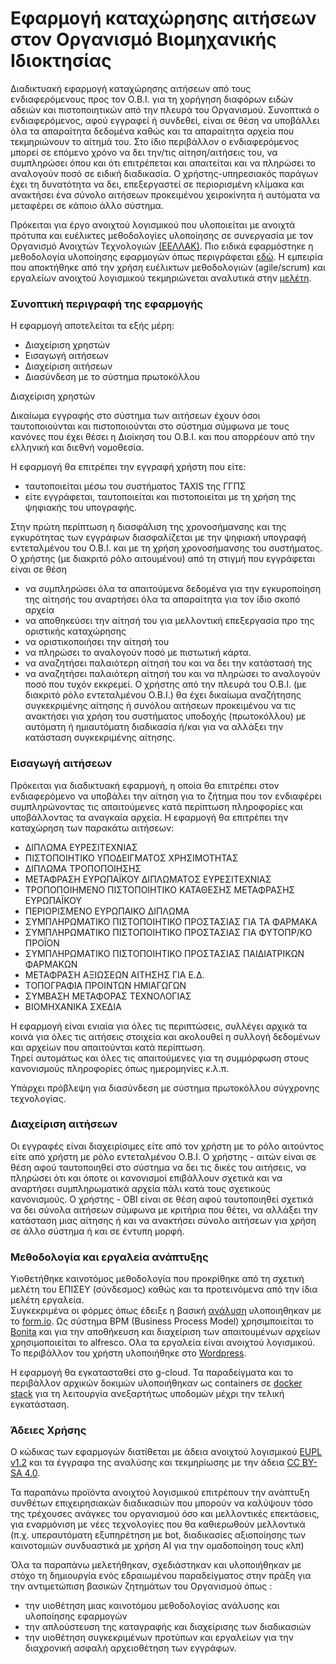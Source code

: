 # Εφαρμογή καταχώρησης αιτήσεων στον Οργανισμό Βιομηχανικής Ιδιοκτησίας

Διαδικτυακή εφαρμογή καταχώρησης αιτήσεων από τους ενδιαφερόμενους προς τον Ο.Β.Ι. για τη χορήγηση διαφόρων ειδών αδειών και πιστοποιητικών από την πλευρά του Οργανισμού. 
Συνοπτικά ο ενδιαφερόμενος,  αφού εγγραφεί ή συνδεθεί, είναι σε θέση να υποβάλλει όλα τα απαραίτητα δεδομένα καθώς και τα απαραίτητα αρχεία που τεκμηριώνουν το αίτημά του.
Στο ίδιο περιβάλλον ο ενδιαφερόμενος μπορεί σε επόμενο χρόνο να δει την/τις αίτηση/αιτήσεις του, να συμπληρώσει όπου και ότι επιτρέπεται και απαιτείται και να πληρώσει το αναλογούν ποσό σε ειδική διαδικασία.
Ο χρήστης-υπηρεσιακός παράγων έχει τη δυνατότητα να δει, επεξεργαστεί σε περιορισμένη κλίμακα και ανακτήσει ένα σύνολο αιτήσεων προκειμένου χειροκίνητα ή αυτόματα να μεταφέρει σε κάποιο άλλο σύστημα.

Πρόκειται για  έργο ανοιχτού λογισμικού που υλοποιείται με ανοιχτά πρότυπα και ευέλικτες μεθοδολογίες υλοποίησης σε συνεργασία με τον Οργανισμό Ανοιχτών  Τεχνολογιών [(ΕΕΛΛΑΚ)](https://eellak.ellak.gr/).  Πιο ειδικά εφαρμόστηκε η μεθοδολογία υλοποίησης εφαρμογών όπως περιγράφεται [εδώ](https://github.com/OBI-GRIPO/obi-prototype/wiki/%CE%A0%CE%B5%CF%81%CE%AF%CE%BB%CE%B7%CF%88%CE%B7).  Η εμπειρία που αποκτήθηκε από την χρήση  ευέλικτων μεθοδολογιών (agile/scrum) και εργαλείων ανοιχτού λογισμικού τεκμηριώνεται αναλυτικά στην [μελέτη](https://ellak.gr/wiki/index.php?title=%CE%A3%CF%87%CE%B5%CE%B4%CE%B9%CE%B1%CF%83%CE%BC%CF%8C%CF%82_%CE%BA%CE%B1%CE%B9_%CF%85%CE%BB%CE%BF%CF%80%CE%BF%CE%AF%CE%B7%CF%83%CE%B7_%CE%AD%CF%81%CE%B3%CF%89%CE%BD_%CF%80%CE%BB%CE%B7%CF%81%CE%BF%CF%86%CE%BF%CF%81%CE%B9%CE%BA%CE%AE%CF%82_%CE%BC%CE%B5_%CE%B5%CF%85%CE%AD%CE%BB%CE%B9%CE%BA%CF%84%CE%B5%CF%82_%CE%BC%CE%B5%CE%B8%CE%BF%CE%B4%CE%BF%CE%BB%CE%BF%CE%B3%CE%AF%CE%B5%CF%82_%CE%BA%CE%B1%CE%B9_%CE%B1%CE%BD%CE%BF%CE%B9%CF%87%CF%84%CF%8C_%CE%BB%CE%BF%CE%B3%CE%B9%CF%83%CE%BC%CE%B9%CE%BA%CF%8C).

### Συνοπτική περιγραφή της εφαρμογής

Η εφαρμογή αποτελείται τα εξής μέρη:

* Διαχείριση χρηστών
* Εισαγωγή αιτήσεων
* Διαχείριση αιτήσεων
* Διασύνδεση με το σύστημα πρωτοκόλλου 


Διαχείριση χρηστών 

Δικαίωμα εγγραφής στο σύστημα των αιτήσεων έχουν όσοι ταυτοποιούνται και πιστοποιούνται στο σύστημα σύμφωνα με τους κανόνες που έχει θέσει η Διοίκηση του Ο.Β.Ι. και που απορρέουν από την ελληνική και διεθνή νομοθεσία.  

Η εφαρμογή θα επιτρέπει την εγγραφή χρήστη που είτε: 

* ταυτοποιείται μέσω του συστήματος TAXIS της ΓΓΠΣ 
* είτε εγγράφεται, ταυτοποιείται και πιστοποιείται με τη χρήση της ψηφιακής του υπογραφής.

Στην πρώτη περίπτωση η διασφάλιση της χρονοσήμανσης και της εγκυρότητας των εγγράφων διασφαλίζεται με την ψηφιακή υπογραφή εντεταλμένου του Ο.Β.Ι. και με τη χρήση χρονοσήμανσης του συστήματος.
Ο χρήστης (με διακριτό ρόλο αιτουμένου) από τη στιγμή που εγγράφεται είναι σε θέση 
- να συμπληρώσει όλα τα απαιτούμενα δεδομένα για την εγκυροποίηση της αίτησής του αναρτήσει όλα τα απαραίτητα για τον ίδιο σκοπό αρχεία
- να αποθηκεύσει την αίτησή του για μελλοντική επεξεργασία προ της οριστικής καταχώρησης 
- να οριστικοποιήσει την αίτησή του 
- να πληρώσει το αναλογούν ποσό με πιστωτική κάρτα.
- να αναζητήσει παλαιότερη αίτησή του και να δει την κατάστασή της 
- να αναζητήσει παλαιότερη αίτησή του και να πληρώσει το αναλογούν ποσό που τυχόν εκκρεμεί.
Ο χρήστης από την πλευρά του Ο.Β.Ι. (με διακριτό ρόλο εντεταλμένου Ο.Β.Ι.) θα έχει δικαίωμα αναζήτησης συγκεκριμένης αίτησης ή συνόλου αιτήσεων προκειμένου να τις ανακτήσει για χρήση του συστήματος υποδοχής (πρωτοκόλλου) με αυτόματη ή ημιαυτόματη διαδικασία ή/και για  να αλλάξει την κατάσταση συγκεκριμένης αίτησης.

### Εισαγωγή αιτήσεων

Πρόκειται για διαδικτυακή εφαρμογή, η οποία θα επιτρέπει στον ενδιαφερόμενο να υποβάλει την αίτηση για το ζήτημα που τον ενδιαφέρει συμπληρώνοντας τις απαιτούμενες κατά περίπτωση πληροφορίες και υποβάλλοντας τα αναγκαία αρχεία.    Η εφαρμογή θα επιτρέπει την καταχώρηση των παρακάτω αιτήσεων:

- ΔΙΠΛΩΜΑ ΕΥΡΕΣΙΤΕΧΝΙΑΣ 
- ΠΙΣΤΟΠΟΙΗΤΙΚΟ ΥΠΟΔΕΙΓΜΑΤΟΣ ΧΡΗΣΙΜΟΤΗΤΑΣ 
- ΔΙΠΛΩΜΑ ΤΡΟΠΟΠΟΙΗΣΗΣ 
- ΜΕΤΑΦΡΑΣΗ ΕΥΡΩΠΑΪΚΟΥ ΔΙΠΛΩΜΑΤΟΣ ΕΥΡΕΣΙΤΕΧΝΙΑΣ 
- ΤΡΟΠΟΠΟΙΗΜΕΝΟ ΠΙΣΤΟΠΟΙΗΤΙΚΟ ΚΑΤΑΘΕΣΗΣ ΜΕΤΑΦΡΑΣΗΣ ΕΥΡΩΠΑΪΚΟΥ 
- ΠΕΡΙΟΡΙΣΜΕΝΟ ΕΥΡΩΠΑΙΚΟ ΔΙΠΛΩΜΑ  
- ΣΥΜΠΛΗΡΩΜΑΤΙΚΟ ΠΙΣΤΟΠΟΙΗΤΙΚΟ ΠΡΟΣΤΑΣΙΑΣ ΓΙΑ ΤΑ ΦΑΡΜΑΚΑ 
- ΣΥΜΠΛΗΡΩΜΑΤΙΚΟ ΠΙΣΤΟΠΟΙΗΤΙΚΟ ΠΡΟΣΤΑΣΙΑΣ ΓΙΑ ΦΥΤΟΠΡ/ΚΟ ΠΡΟΪΟΝ 
- ΣΥΜΠΛΗΡΩΜΑΤΙΚΟ ΠΙΣΤΟΠΟΙΗΤΙΚΟ ΠΡΟΣΤΑΣΙΑΣ ΠΑΙΔΙΑΤΡΙΚΩΝ ΦΑΡΜΑΚΩΝ 
- ΜΕΤΑΦΡΑΣΗ ΑΞΙΩΣΕΩΝ ΑΙΤΗΣΗΣ ΓΙΑ Ε.Δ.  
- ΤΟΠΟΓΡΑΦΙΑ ΠΡΟΙΝΤΩΝ ΗΜΙΑΓΩΓΩΝ  
- ΣΥΜΒΑΣΗ ΜΕΤΑΦΟΡΑΣ ΤΕΧΝΟΛΟΓΙΑΣ  
- ΒΙΟΜΗΧΑΝΙΚΑ ΣΧΕΔΙΑ 

Η εφαρμογή είναι ενιαία για όλες τις περιπτώσεις, συλλέγει αρχικά τα κοινά για όλες τις αιτήσεις στοιχεία και  ακολουθεί η συλλογή δεδομένων και αρχείων που απαιτούνται κατά περίπτωση.  
Τηρεί αυτομάτως και όλες τις απαιτούμενες για τη συμμόρφωση στους κανονισμούς πληροφορίες όπως ημερομηνίες κ.λ.π. 

Υπάρχει πρόβλεψη για διασύνδεση με σύστημα πρωτοκόλλου σύγχρονης τεχνολογίας. 

### Διαχείριση αιτήσεων

Οι εγγραφές  είναι διαχειρίσιμες είτε από τον χρήστη με το ρόλο αιτούντος είτε από χρήστη με ρόλο εντεταλμένου Ο.Β.Ι. 
Ο χρήστης - αιτών είναι σε θέση αφού ταυτοποιηθεί στο σύστημα να δει τις δικές του αιτήσεις, να πληρώσει ότι και όποτε οι κανονισμοί επιβάλλουν σχετικά και να αναρτήσει συμπληρωματικά αρχεία πάλι κατά τους σχετικούς κανονισμούς.
Ο χρήστης - ΟΒΙ  είναι σε θέση αφού ταυτοποιηθεί σχετικά να δει σύνολα αιτήσεων σύμφωνα με κριτήρια που θέτει, να αλλάξει την κατάσταση μιας αίτησης ή και να ανακτήσει σύνολο αιτήσεων για χρήση σε άλλο σύστημα ή και σε έντυπη μορφή.

### Μεθοδολογία και εργαλεία ανάπτυξης

Υιοθετήθηκε καινοτόμος μεθοδολογία που προκρίθηκε από τη σχετική μελέτη του ΕΠΙΣΕΥ (σύνδεσμος)  καθώς και τα προτεινόμενα από την ίδια μελέτη εργαλεία.  
Συγκεκριμένα 
οι φόρμες όπως έδειξε η βασική [ανάλυση]( https://github.com/OBI-GRIPO/e-filing/wiki) υλοποιηθηκαν με το  [form.io](https://github.com/formio/formio).  Ως σύστημα  BPM (Business Process Model) χρησιμποιείται το [Bonita](https://github.com/bonitasoft) και για την αποθήκευση και διαχείριση των απαιτουμένων αρχείων χρησιμοποιείται το alfresco. Ολα τα εργαλεία είναι ανοιχτού λογισμικού. 
Το περιβάλλον του χρήστη υλοποιήθηκε στο [Wordpress](https://github.com/WordPress/WordPress). 

Η εφαρμογή θα εγκατασταθεί στο g-cloud. Τα παραδείγματα και το περιβάλλον αρχικών δοκιμών  υλοποιήθηκαν ως containers σε [docker stack](https://docs.docker.com/get-started/part5/) για τη λειτουργία ανεξαρτήτως υποδομών μέχρι την τελική εγκατάσταση.

### Άδειες Χρήσης

Ο κώδικας των εφαρμογών διατίθεται με άδεια ανοιχτού λογισμικού [EUPL v1.2](https://opensource.org/licenses/EUPL-1.2) και τα έγγραφα της αναλύσης και τεκμηρίωσης με την άδεια [CC BY-SA 4.0](https://creativecommons.ellak.gr/2015/08/21/%CE%B5%CE%BD%CE%B1%CF%82-%CE%B1%CF%80%CE%BB%CF%8C%CF%82-%CE%BF%CE%B4%CE%B7%CE%B3%CF%8C%CF%82-%CE%B3%CE%B9%CE%B1-%CF%84%CE%B9%CF%82-%CE%AC%CE%B4%CE%B5%CE%B9%CE%B5%CF%82-creative-commons-4-0/). 

Τα παραπάνω προϊόντα ανοιχτού λογισμικού επιτρέπουν την ανάπτυξη συνθέτων επιχειρησιακών διαδικασιών που μπορούν να καλύψουν τόσο της τρέχουσες ανάγκες του οργανισμού όσο και μελλοντικές επεκτάσεις, για εναρμόνιση με νέες τεχνολογίες που θα καθιερωθούν μελλοντικά (π.χ. υπεραυτόματη εξυπηρέτηση με bot, διαδικασίες αξιοποίησης των καινοτομιών συνδυαστικά με χρήση ΑΙ για την ομαδοποίηση τους κλπ)

Όλα τα παραπάνω μελετήθηκαν, σχεδιάστηκαν και υλοποιήθηκαν με στόχο τη δημιουργία ενός εδραιωμένου παραδείγματος στην πράξη  για την  αντιμετώπιση βασικών ζητημάτων του Οργανισμού όπως :
 
* την υιοθέτηση μιας καινοτόμου μεθοδολογίας ανάλυσης και υλοποίησης εφαρμογών 
* την απλούστευση της καταγραφής και διαχείρισης των διαδικασιών 
* την υιοθέτηση συγκεκριμένων προτύπων και εργαλείων για την διαχρονική ασφαλή αρχειοθέτηση  των εγγράφων.

